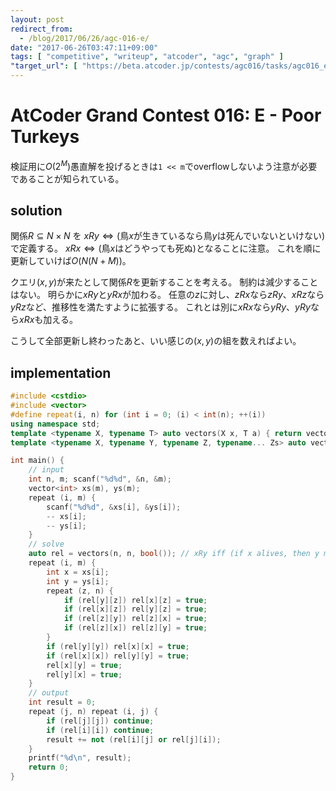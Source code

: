 ```yaml
---
layout: post
redirect_from:
  - /blog/2017/06/26/agc-016-e/
date: "2017-06-26T03:47:11+09:00"
tags: [ "competitive", "writeup", "atcoder", "agc", "graph" ]
"target_url": [ "https://beta.atcoder.jp/contests/agc016/tasks/agc016_e" ]
---
```


# AtCoder Grand Contest 016: E - Poor Turkeys

検証用に$O(2^M)$愚直解を投げるときは`1 << m`でoverflowしないよう注意が必要であることが知られている。

## solution

関係$R \subseteq N \times N$ を $x R y \iff (\text{鳥$x$が生きているなら鳥$y$は死んでいないといけない})$で定義する。
$x R x \iff (\text{鳥$x$はどうやっても死ぬ})$となることに注意。
これを順に更新していけば$O(N(N + M))$。

クエリ$(x, y)$が来たとして関係$R$を更新することを考える。
制約は減少することはない。
明らかに$x R y$と$y R x$が加わる。
任意の$z$に対し、$z R x$なら$z R y$、$x R z$なら$y R z$など、推移性を満たすように拡張する。
これとは別に$x R x$なら$y R y$、$y R y$なら$x R x$も加える。

こうして全部更新し終わったあと、いい感じの$(x, y)$の組を数えればよい。

## implementation

``` c++
#include <cstdio>
#include <vector>
#define repeat(i, n) for (int i = 0; (i) < int(n); ++(i))
using namespace std;
template <typename X, typename T> auto vectors(X x, T a) { return vector<T>(x, a); }
template <typename X, typename Y, typename Z, typename... Zs> auto vectors(X x, Y y, Z z, Zs... zs) { auto cont = vectors(y, z, zs...); return vector<decltype(cont)>(x, cont); }

int main() {
    // input
    int n, m; scanf("%d%d", &n, &m);
    vector<int> xs(m), ys(m);
    repeat (i, m) {
        scanf("%d%d", &xs[i], &ys[i]);
        -- xs[i];
        -- ys[i];
    }
    // solve
    auto rel = vectors(n, n, bool()); // xRy iff (if x alives, then y must die)
    repeat (i, m) {
        int x = xs[i];
        int y = ys[i];
        repeat (z, n) {
            if (rel[y][z]) rel[x][z] = true;
            if (rel[x][z]) rel[y][z] = true;
            if (rel[z][y]) rel[z][x] = true;
            if (rel[z][x]) rel[z][y] = true;
        }
        if (rel[y][y]) rel[x][x] = true;
        if (rel[x][x]) rel[y][y] = true;
        rel[x][y] = true;
        rel[y][x] = true;
    }
    // output
    int result = 0;
    repeat (j, n) repeat (i, j) {
        if (rel[j][j]) continue;
        if (rel[i][i]) continue;
        result += not (rel[i][j] or rel[j][i]);
    }
    printf("%d\n", result);
    return 0;
}
```
